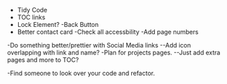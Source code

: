 
- Tidy Code
- TOC links
- Lock Element?
-Back Button
- Better contact card
-Check all accessbility
-Add page numbers

-Do something better/prettier with Social Media links
    --Add icon overlapping with link and name?
-Plan for projects pages.
    --Just add extra pages and more to TOC?

-Find someone to look over your code and refactor.
